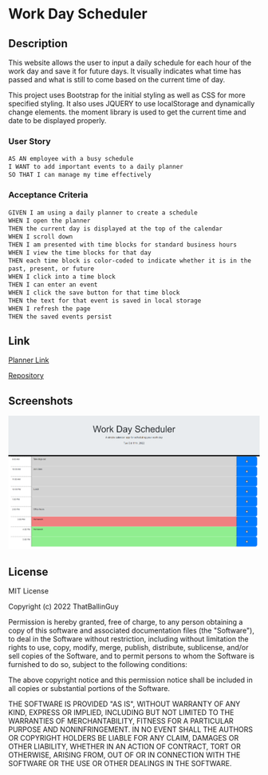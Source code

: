# Work Day Scheduler

## Description

This website allows the user to input a daily schedule for each hour of the work day and save it for future days. It visually indicates what time has passed and what is still to come based on the current time of day.

This project uses Bootstrap for the initial styling as well as CSS for more specified styling. It also uses JQUERY to use localStorage and dynamically change elements. the moment library is used to get the current time and date to be displayed properly. 


### User Story

```
AS AN employee with a busy schedule
I WANT to add important events to a daily planner
SO THAT I can manage my time effectively
```

### Acceptance Criteria

```
GIVEN I am using a daily planner to create a schedule
WHEN I open the planner
THEN the current day is displayed at the top of the calendar
WHEN I scroll down
THEN I am presented with time blocks for standard business hours
WHEN I view the time blocks for that day
THEN each time block is color-coded to indicate whether it is in the past, present, or future
WHEN I click into a time block
THEN I can enter an event
WHEN I click the save button for that time block
THEN the text for that event is saved in local storage
WHEN I refresh the page
THEN the saved events persist
```

## Link

[Planner Link](https://thatballinguy.github.io/Day-Planner/)

[Repository](https://github.com/ThatBallinGuy/Day-Planner)

## Screenshots
![Screenshot png](assets/images/screenshot.png)

## License

MIT License

Copyright (c) 2022 ThatBallinGuy

Permission is hereby granted, free of charge, to any person obtaining a copy
of this software and associated documentation files (the "Software"), to deal
in the Software without restriction, including without limitation the rights
to use, copy, modify, merge, publish, distribute, sublicense, and/or sell
copies of the Software, and to permit persons to whom the Software is
furnished to do so, subject to the following conditions:

The above copyright notice and this permission notice shall be included in all
copies or substantial portions of the Software.

THE SOFTWARE IS PROVIDED "AS IS", WITHOUT WARRANTY OF ANY KIND, EXPRESS OR
IMPLIED, INCLUDING BUT NOT LIMITED TO THE WARRANTIES OF MERCHANTABILITY,
FITNESS FOR A PARTICULAR PURPOSE AND NONINFRINGEMENT. IN NO EVENT SHALL THE
AUTHORS OR COPYRIGHT HOLDERS BE LIABLE FOR ANY CLAIM, DAMAGES OR OTHER
LIABILITY, WHETHER IN AN ACTION OF CONTRACT, TORT OR OTHERWISE, ARISING FROM,
OUT OF OR IN CONNECTION WITH THE SOFTWARE OR THE USE OR OTHER DEALINGS IN THE
SOFTWARE.